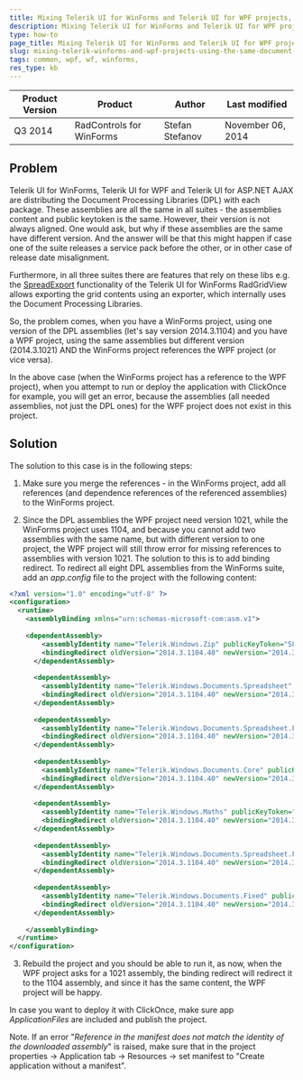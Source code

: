 ```yaml
---
title: Mixing Telerik UI for WinForms and Telerik UI for WPF projects, using the same Document Processing Libraries but with different version
description: Mixing Telerik UI for WinForms and Telerik UI for WPF projects, using the same Document Processing Libraries but with different version. Check it now!
type: how-to
page_title: Mixing Telerik UI for WinForms and Telerik UI for WPF projects, using the same Document Processing Libraries but with different version
slug: mixing-telerik-winforms-and-wpf-projects-using-the-same-document-processing-libraries
tags: common, wpf, wf, winforms,
res_type: kb
---
```


|Product Version|Product|Author|Last modified|
|----|----|----|----|
|Q3 2014|RadControls for WinForms|Stefan Stefanov|November 06, 2014|

## Problem

Telerik UI for WinForms, Telerik UI for WPF and Telerik UI for ASP.NET AJAX are distributing the Document Processing Libraries (DPL) with each package. These assemblies are all the same in all suites - the assemblies content and public keytoken is the same. However, their version is not always aligned. One would ask, but why if these assemblies are the same have different version. And the answer will be that this might happen if case one of the suite releases a service pack before the other, or in other case of release date misalignment.  
   
Furthermore, in all three suites there are features that rely on these libs e.g. the [SpreadExport](https://docs.telerik.com/devtools/winforms/gridview/exporting-data/spread-export) functionality of the Telerik UI for WinForms RadGridView allows exporting the grid contents using an exporter, which internally uses the Document Processing Libraries.   
   
So, the problem comes, when you have a WinForms project, using one version of the DPL assemblies (let's say version 2014.3.1104) and you have a WPF project, using the same assemblies but different version (2014.3.1021) AND the WinForms project references the WPF project (or vice versa).  
   
In the above case (when the WinForms project has a reference to the WPF project), when you attempt to run or deploy the application with ClickOnce for example, you will get an error, because the assemblies (all needed assemblies, not just the DPL ones) for the WPF project does not exist in this project.   
   
 
## Solution

The solution to this case is in the following steps:  
   
1. Make sure you merge the references - in the WinForms project, add all references (and dependence references of the referenced assemblies) to the WinForms project.   
   
2. Since the DPL assemblies the WPF project need version 1021, while the WinForms project uses 1104, and because you cannot add two assemblies with the same name, but with different version to one project, the WPF project will still throw error for missing references to assemblies with version 1021. The solution to this is to add binding redirect. To redirect all eight DPL assemblies from the WinForms suite, add an *app.config* file to the project with the following content:  
 
````XML
<?xml version="1.0" encoding="utf-8" ?>
<configuration>
  <runtime>
    <assemblyBinding xmlns="urn:schemas-microsoft-com:asm.v1">
 
    <dependentAssembly>
        <assemblyIdentity name="Telerik.Windows.Zip" publicKeyToken="5803cfa389c90ce7" />
        <bindingRedirect oldVersion="2014.3.1104.40" newVersion="2014.3.1021.40" />
      </dependentAssembly>
 
      <dependentAssembly>
        <assemblyIdentity name="Telerik.Windows.Documents.Spreadsheet" publicKeyToken="5803cfa389c90ce7" />
        <bindingRedirect oldVersion="2014.3.1104.40" newVersion="2014.3.1021.40" />
      </dependentAssembly>
 
      <dependentAssembly>
        <assemblyIdentity name="Telerik.Windows.Documents.Spreadsheet.FormatProviders.OpenXml" publicKeyToken="5803cfa389c90ce7" />
        <bindingRedirect oldVersion="2014.3.1104.40" newVersion="2014.3.1021.40" />
      </dependentAssembly>
      
      <dependentAssembly>
        <assemblyIdentity name="Telerik.Windows.Documents.Core" publicKeyToken="5803cfa389c90ce7" />
        <bindingRedirect oldVersion="2014.3.1104.40" newVersion="2014.3.1021.40" />
      </dependentAssembly>
 
      <dependentAssembly>
        <assemblyIdentity name="Telerik.Windows.Maths" publicKeyToken="5803cfa389c90ce7" />
        <bindingRedirect oldVersion="2014.3.1104.40" newVersion="2014.3.1021.40" />
      </dependentAssembly>
 
      <dependentAssembly>
        <assemblyIdentity name="Telerik.Windows.Documents.Spreadsheet.FormatProviders.Pdf" publicKeyToken="5803cfa389c90ce7" />
        <bindingRedirect oldVersion="2014.3.1104.40" newVersion="2014.3.1021.40" />
      </dependentAssembly>
 
      <dependentAssembly>
        <assemblyIdentity name="Telerik.Windows.Documents.Fixed" publicKeyToken="5803cfa389c90ce7" />
        <bindingRedirect oldVersion="2014.3.1104.40" newVersion="2014.3.1021.40" />
      </dependentAssembly>
       
    </assemblyBinding>
  </runtime>
</configuration>

````



3. Rebuild the project and you should be able to run it, as now, when the WPF project asks for a 1021 assembly, the binding redirect will redirect it to the 1104 assembly, and since it has the same content, the WPF project will be happy.  
   
In case you want to deploy it with ClickOnce, make sure app *ApplicationFiles* are included and publish the project.  
   
Note. If an error "*Reference in the manifest does not match the identity of the downloaded assembly*" is raised, make sure that in the project properties -&gt; Application tab -&gt; Resources -&gt; set manifest to "Create application without a manifest".

